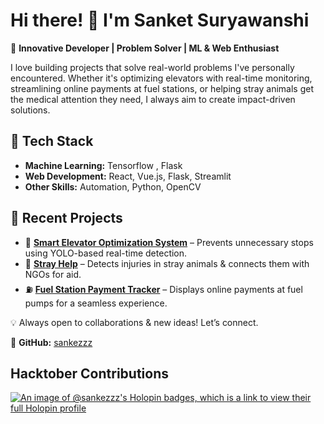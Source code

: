 # Hi there! 👋 I'm Sanket Suryawanshi  

🚀 **Innovative Developer | Problem Solver | ML & Web Enthusiast**  

I love building projects that solve real-world problems I've personally encountered. Whether it's optimizing elevators with real-time monitoring, streamlining online payments at fuel stations, or helping stray animals get the medical attention they need, I always aim to create impact-driven solutions.  

## 🔧 Tech Stack  
- **Machine Learning:** Tensorflow , Flask  
- **Web Development:** React, Vue.js, Flask, Streamlit  
- **Other Skills:** Automation, Python, OpenCV  

## 📌 Recent Projects  
- 🏢 **[Smart Elevator Optimization System](#)** – Prevents unnecessary stops using YOLO-based real-time detection.  
- 🐾 **[Stray Help](#)** – Detects injuries in stray animals & connects them with NGOs for aid.  
- ⛽ **[Fuel Station Payment Tracker](#)** – Displays online payments at fuel pumps for a seamless experience.  

💡 Always open to collaborations & new ideas! Let’s connect.  

📌 **GitHub:** [sankezzz](https://github.com/sankezzz)  

## Hacktober Contributions
[![An image of @sankezzz's Holopin badges, which is a link to view their full Holopin profile](https://holopin.me/sankezzz)](https://holopin.io/@sankezzz)


<!--
**sankezzz/sankezzz** is a ✨ _special_ ✨ repository because its `README.md` (this file) appears on your GitHub profile.

Here are some ideas to get you started:

- 🔭 I’m currently working on ...
- 🌱 I’m currently learning ...
- 👯 I’m looking to collaborate on ...
- 🤔 I’m looking for help with ...
- 💬 Ask me about ...
- 📫 How to reach me: ...
- 😄 Pronouns: ...
- ⚡ Fun fact: ...
-->
